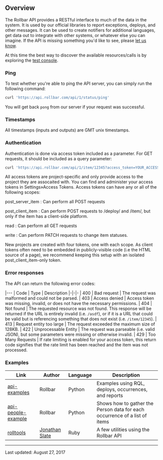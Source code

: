 Overview
--------

The Rollbar API provides a RESTful interface to much of the data in the
system. It is used by our official libraries to report exceptions,
deploys, and other messages. It can be used to create notifiers for
additional languages, get data out to integrate with other systems, or
whatever else you can imagine. If the API is missing something you'd
like to see, please [let us know](mailto:support@rollbar.com).

At this time the best way to discover the available resources/calls is
by exploring the [test console](https://rollbar.com/docs/test_console/).

### Ping

To test whether you're able to ping the API server, you can simply run the following command:

```bash
curl 'https://api.rollbar.com/api/1/status/ping'
```

You will get back `pong` from our server if your request was successful.

### Timestamps

All timestamps (inputs and outputs) are GMT unix timestamps.

### Authentication

Authentication is done via access token included as a parameter. For GET
requests, it should be included as a query parameter:

```bash
curl 'https://api.rollbar.com/api/1/item/12345?access_token=YOUR_ACCESS_TOKEN'
```

All access tokens are project-specific and only provide access to the
project they are assocaited with. You can find and administer your
access tokens in Settings»Access Tokens. Access tokens can have any or
all of the following scopes:

post\_server\_item
:   Can perform all POST requests

post\_client\_item
:   Can perform POST requests to /deploy/ and /item/, but only if the
    item has a client-side platform.

read
:   Can perform all GET requests

write
:   Can perform PATCH requests to change item statuses.

New projects are created with four tokens, one with each scope. As
client tokens often need to be embedded in publicly-visible code (i.e
the HTML source of a page), we recommend keeping this setup with an
isolated post\_client\_item-only token.

### Error responses

The API can return the following error codes:

|---
| Code | Type | Description
|-|-|-
| 400 | Bad request | The request was malformed and could not be parsed.
| 403 | Access denied | Access token was missing, invalid, or does not have the necessary permissions.
| 404 | Not found | The requested resource was not found. This response will be returned if the URL is entirely invalid (i.e. `/asdf`), or if it is a URL that could be valid but is referencing something that does not exist (i.e. `/item/12345`).
| 413 | Request entity too large | The request exceeded the maximum size of 128KB.
| 422 | Unprocessable Entity | The request was parseable (i.e. valid JSON), but some parameters were missing or otherwise invalid.
| 429 | Too Many Requests | If rate limiting is enabled for your access token, this return code signifies that the rate limit has been reached and the item was not processed.

### Examples

Link | Author | Language | Description
-----|--------|----------|------------
[api-examples](https://github.com/rollbar/api-examples)|Rollbar|Python|Examples using RQL, deploys, occurrences, and reports
[api-people-example](https://github.com/rollbar/api-people-example)|Rollbar|Python|Shows how to gather the Person data for each occurrence of a list of items
[rolltools](https://github.com/jslate/rolltools)|[Jonathan Slate](https://github.com/jslate)|Ruby|A few utilities using the Rollbar API

-----
Last updated: August 27, 2017
